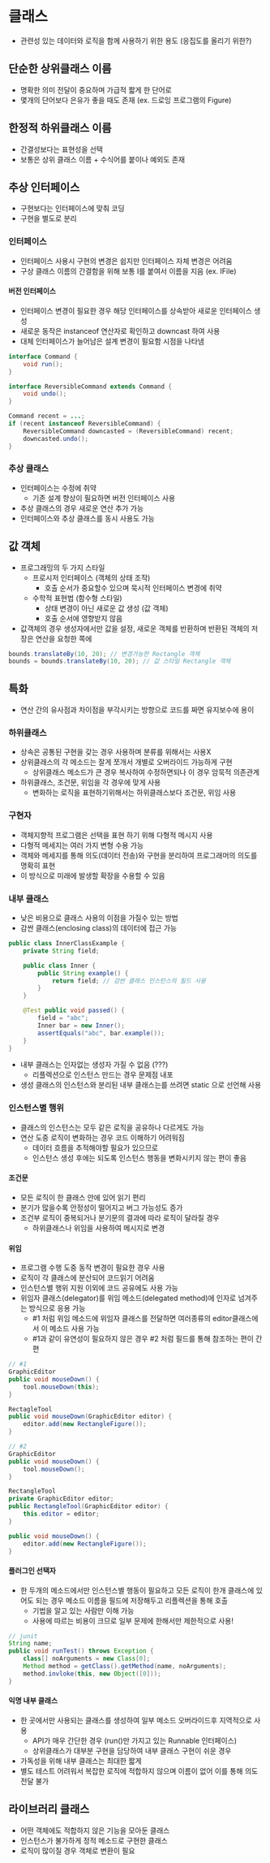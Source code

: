 # 클래스
- 관련성 있는 데이터와 로직을 함께 사용하기 위한 용도 (응집도를 올리기 위한?)


## 단순한 상위클래스 이름
- 명확한 의미 전달이 중요하며 가급적 짧게 한 단어로
- 몇개의 단어보다 은유가 좋을 때도 존재 (ex. 드로잉 프로그램의 Figure)


## 한정적 하위클래스 이름
- 간결성보다는 표현성을 선택
- 보통은 상위 클래스 이름 + 수식어를 붙이나 예외도 존재


## 추상 인터페이스
- 구현보다는 인터페이스에 맞춰 코딩
- 구현을 별도로 분리


### 인터페이스
- 인터페이스 사용시 구현의 변경은 쉽지만 인터페이스 자체 변경은 어려움
- 구상 클래스 이름의 간결함을 위해 보통 I를 붙여서 이름을 지음 (ex. IFile)

#### 버전 인터페이스
- 인터페이스 변경이 필요한 경우 해당 인터페이스를 상속받아 새로운 인터페이스 생성
- 새로운 동작은 instanceof 연산자로 확인하고 downcast 하여 사용
- 대체 인터페이스가 늘어남은 설계 변경이 필요함 시점을 나타냄

```Java
interface Command {
    void run();
}

interface ReversibleCommand extends Command {
    void undo();
}

Command recent = ...;
if (recent instanceof ReversibleCommand) {
    ReversibleCommand downcasted = (ReversibleCommand) recent;
    downcasted.undo();
}
```

### 추상 클래스
- 인터페이스는 수정에 취약
    - 기존 설계 향상이 필요하면 버전 인터페이스 사용
- 추상 클래스의 경우 새로운 연산 추가 가능
- 인터페이스와 추상 클래스를 동시 사용도 가능

## 값 객체
- 프로그래밍의 두 가지 스타일
    - 프로시저 인터페이스 (객체의 상태 조작)
        - 호출 순서가 중요할수 있으며 묵시적 인터페이스 변경에 취약
    - 수학적 표현법 (함수형 스타일)
        - 상태 변경이 아닌 새로운 값 생성 (값 객체)
        - 호출 순서에 영향받지 않음
- 값객체의 경우 생성자에서만 값을 설정, 새로운 객체를 반환하며 반환된 객체의 저장은 연산을 요청한 쪽에

```Java
bounds.translateBy(10, 20); // 변경가능한 Rectangle 객체
bounds = bounds.translateBy(10, 20); // 값 스타일 Rectangle 객체
```

## 특화
- 연산 간의 유사점과 차이점을 부각시키는 방향으로 코드를 짜면 유지보수에 용이

### 하위클래스
- 상속은 공통된 구현을 갖는 경우 사용하며 분류를 위해서는 사용X
- 상위클래스의 각 메소드는 잘게 쪼개서 개별로 오버라이드 가능하게 구현
    - 상위클래스 메소드가 큰 경우 복사하여 수정하면되나 이 경우 암묵적 의존관계
- 하위클래스, 조건문, 위임을 각 경우에 맞게 사용
    - 변화하는 로직을 표현하기위해서는 하위클래스보다 조건문, 위임 사용

### 구현자
- 객체지향적 프로그램은 선택을 표현 하기 위해 다형적 메시지 사용
- 다형적 메세지는 여러 가지 변형 수용 가능
- 객체와 메세지를 통해 의도(데이터 전송)와 구현을 분리하여 프로그래머의 의도를 명확히 표현
- 이 방식으로 미래에 발생할 확장을 수용할 수 있음

### 내부 클래스
- 낮은 비용으로 클래스 사용의 이점을 가질수 있는 방법
- 감싼 클래스(enclosing class)의 데이터에 접근 가능

```java
public class InnerClassExample {
    private String field;

    public class Inner {
        public String example() {
            return field; // 감싼 클래스 인스턴스의 필드 사용
        }
    }

    @Test public void passed() {
        field = "abc";
        Inner bar = new Inner();
        assertEquals("abc", bar.example());
    }
}
```

- 내부 클래스는 인자없는 생성자 가질 수 없음 (???)
    - 리플렉션으로 인스턴스 만드는 경우 문제점 내포
- 생성 클래스의 인스턴스와 분리된 내부 클래스는를 쓰려면 static 으로 선언해 사용

### 인스턴스별 행위
- 클래스의 인스턴스는 모두 같은 로직을 공유하나 다르게도 가능
- 연산 도중 로직이 변화하는 경우 코드 이해하기 어려워짐
    - 데이터 흐름을 추적해야할 필요가 있으므로
    - 인스턴스 생성 후에는 되도록 인스턴스 행동을 변화시키지 않는 편이 좋음

#### 조건문
- 모든 로직이 한 클래스 안에 있어 읽기 편리
- 분기가 많을수록 안정성이 떨어지고 버그 가능성도 증가
- 조건부 로직이 중복되거나 분기문의 결과에 따라 로직이 달라질 경우
    - 하위클래스나 위임을 사용하여 메시지로 변경

#### 위임
- 프로그램 수행 도중 동작 변경이 필요한 경우 사용
- 로직이 각 클래스에 분산되어 코드읽기 어려움
- 인스턴스별 행위 지원 이외에 코드 공유에도 사용 가능
- 위임자 클래스(delegator)를 위임 메소드(delegated method)에 인자로 넘겨주는 방식으로 응용 가능
    - #1 처럼 위임 메소드에 위임자 클래스를 전달하면 여러종류의 editor클래스에서 이 메소드 사용 가능
    - #1과 같이 유연성이 필요하지 않은 경우 #2 처럼 필드를 통해 참조하는 편이 간편

```java
// #1
GraphicEditor
public void mouseDown() {
    tool.mouseDown(this);
}

RectagleTool
public void mouseDown(GraphicEditor editor) {
    editor.add(new RectangleFigure());
}
```

```java
// #2
GraphicEditor
public void mouseDown() {
    tool.mouseDown();
}

RectangleTool
private GraphicEditor editor;
public RectangleTool(GraphicEditor editor) {
    this.editor = editor;
}

public void mouseDown() {
    editor.add(new RectangleFigure());
}
```

#### 플러그인 선택자
- 한 두개의 메소드에서만 인스턴스별 행동이 필요하고 모든 로직이 한개 클래스에 있어도 되는 경우 메소드 이름을 필드에 저장해두고 리플렉션을 통해 호출
    - 기법을 알고 있는 사람만 이해 가능
    - 사용에 따르는 비용이 크므로 일부 문제에 한해서만 제한적으로 사용!

```java
// junit
String name;
public void runTest() throws Exception {
    class[] noArguments = new Class[0];
    Method method = getClass().getMethod(name, noArguments);
    method.invloke(this, new Object([0]));
}
```

#### 익명 내부 클래스 
- 한 곳에서만 사용되는 클래스를 생성하여 일부 메소드 오버라이드후 지역적으로 사용
    - API가 매우 간단한 경우 (run()만 가지고 있는 Runnable 인터페이스)
    - 상위클래스가 대부분 구현을 담당하여 내부 클래스 구현이 쉬운 경우
- 가독성을 위해 내부 클래스는 최대한 짧게
- 별도 테스트 어려워서 복잡한 로직에 적합하지 않으며 이름이 없어 이를 통해 의도 전달 불가

## 라이브러리 클래스
- 어떤 객체에도 적합하지 않은 기능을 모아둔 클래스
- 인스턴스가 불가하게 정적 메소드로 구현한 클래스
- 로직이 많이질 경우 객체로 변환이 필요